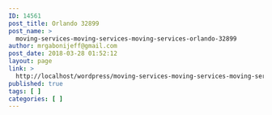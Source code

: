 ```yaml
---
ID: 14561
post_title: Orlando 32899
post_name: >
  moving-services-moving-services-moving-services-orlando-32899
author: mrgabonijeff@gmail.com
post_date: 2018-03-28 01:52:12
layout: page
link: >
  http://localhost/wordpress/moving-services-moving-services-moving-services-orlando-32899/
published: true
tags: [ ]
categories: [ ]
---
```

